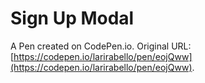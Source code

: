 # Sign Up Modal 

A Pen created on CodePen.io. Original URL: [https://codepen.io/larirabello/pen/eojQww](https://codepen.io/larirabello/pen/eojQww).

